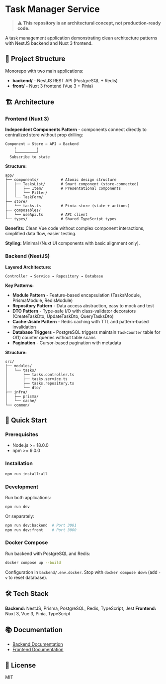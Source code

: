# Task Manager Service

> ⚠️ **This repository is an architectural concept, not production-ready code.**

A task management application demonstrating clean architecture patterns with NestJS backend and Nuxt 3 frontend.

## 📁 Project Structure

Monorepo with two main applications:
- **backend/** - NestJS REST API (PostgreSQL + Redis)
- **front/** - Nuxt 3 frontend (Vue 3 + Pinia)

## 🏗️ Architecture

### Frontend (Nuxt 3)

**Independent Components Pattern** - components connect directly to centralized store without prop drilling:

```
Component → Store → API → Backend
    ↑         ↓
    └─────────┘
  Subscribe to state
```

**Structure:**
```
app/
├── components/          # Atomic design structure
│   ├── TasksList/       # Smart component (store-connected)
│   │   ├── Item/        # Presentational components
│   │   └── Filter/
│   └── TaskForm/
├── store/
│   └── tasks.ts         # Pinia store (state + actions)
├── composables/
│   └── useApi.ts        # API client
└── types/               # Shared TypeScript types
```

**Benefits:** Clean Vue code without complex component interactions, simplified data flow, easier testing.

**Styling:** Minimal (Nuxt UI components with basic alignment only).

### Backend (NestJS)

**Layered Architecture:**

```
Controller → Service → Repository → Database
```

**Key Patterns:**

- **Module Pattern** - Feature-based encapsulation (TasksModule, PrismaModule, RedisModule)
- **Repository Pattern** - Data access abstraction, easy to mock and test
- **DTO Pattern** - Type-safe I/O with class-validator decorators (CreateTaskDto, UpdateTaskDto, QueryTasksDto)
- **Cache-Aside Pattern** - Redis caching with TTL and pattern-based invalidation
- **Database Triggers** - PostgreSQL triggers maintain `TaskCounter` table for O(1) counter queries without table scans
- **Pagination** - Cursor-based pagination with metadata

**Structure:**
```
src/
├── modules/
│   └── tasks/
│       ├── tasks.controller.ts
│       ├── tasks.service.ts
│       ├── tasks.repository.ts
│       └── dto/
├── infra/
│   ├── prisma/
│   └── cache/
└── common/
```

## 🚀 Quick Start

### Prerequisites
- Node.js >= 18.0.0
- npm >= 9.0.0

### Installation

```bash
npm run install:all
```

### Development

Run both applications:
```bash
npm run dev
```

Or separately:
```bash
npm run dev:backend  # Port 3001
npm run dev:front    # Port 3000
```

### Docker Compose

Run backend with PostgreSQL and Redis:

```bash
docker compose up --build
```

Configuration in `backend/.env.docker`. Stop with `docker compose down` (add `-v` to reset database).

## 🛠 Tech Stack

**Backend:** NestJS, Prisma, PostgreSQL, Redis, TypeScript, Jest
**Frontend:** Nuxt 3, Vue 3, Pinia, TypeScript

## 📚 Documentation

- [Backend Documentation](./backend/README.md)
- [Frontend Documentation](./front/README.md)

## 📝 License

MIT

